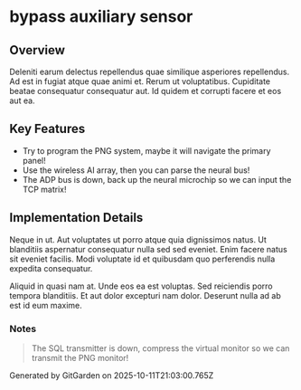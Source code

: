 # bypass auxiliary sensor

## Overview
Deleniti earum delectus repellendus quae similique asperiores repellendus. Ad est in fugiat atque quae animi et. Rerum ut voluptatibus. Cupiditate beatae consequatur consequatur aut. Id quidem et corrupti facere et eos aut ea.

## Key Features
- Try to program the PNG system, maybe it will navigate the primary panel!
- Use the wireless AI array, then you can parse the neural bus!
- The ADP bus is down, back up the neural microchip so we can input the TCP matrix!

## Implementation Details
Neque in ut. Aut voluptates ut porro atque quia dignissimos natus. Ut blanditiis aspernatur consequatur nulla sed sed eveniet. Enim facere natus sit eveniet facilis. Modi voluptate id et quibusdam quo perferendis nulla expedita consequatur.
 Aliquid in quasi nam at. Unde eos ea est voluptas. Sed reiciendis porro tempora blanditiis. Et aut dolor excepturi nam dolor. Deserunt nulla ad ab est id eum maxime.

### Notes
> The SQL transmitter is down, compress the virtual monitor so we can transmit the PNG monitor!

Generated by GitGarden on 2025-10-11T21:03:00.765Z